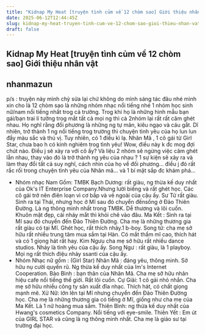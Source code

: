 ```yaml
---
title: "Kidnap My Heat [truyện tình củm về 12 chòm sao] Giới thiệu nhân vật"
date: 2025-06-12T12:44:45Z
slug: kidnap-my-heat-truyen-tinh-cum-ve-12-chom-sao-gioi-thieu-nhan-vat
draft: false
---
```


## Kidnap My Heat [truyện tình củm về 12 chòm sao] Giới thiệu nhân vật

## nhanmazun

p/s : truyện này mình chỷ sửa lại chứ không do mình sáng tác đâu nhé
mình xin cho là 12 chòm sao là những nhóm nhạc nổi tiếng nhé
1 nhóm học sinh nữ/nam nổi tiếng nhất trog cả trường. Trog khi họ là những hình mẫu bạn gái/bạn trai lí tưởng trog mắt tất cả mọi ng thì cà 2nhóm lại rất rất căm ghét nhau. Họ nghĩ rằng đối phương là những ng tự mãn, kiêu ngạo và cáu gắt. Dĩ nhiên, trở thành 1 ng nổi tiếng trog trường thì chuyện tình yêu của họ lun lun đầy màu sắc và thú vị. Tuy nhiên, có 1 điều kì lạ. Nhân Mã , 1 cô gái từ Girl Star, chưa bao h có kinh nghiêm trog tình yêu! Wow, điều này k đc mog đợi chút nào. Điều j sẽ xảy ra với cô ấy? Và liệu 2 nhóm sẽ ngừng việc căm ghét lẫn nhau, thay vào đó là trở thành ng yêu của nhau ? 1 sự kiện sẽ xảy ra và làm thay đổi tất cả suy nghĩ, cách nhìn của họ về đối phương... điều j đó rất rắc rối trong chuyện tình yêu của Nhân mã... và 1 bí mật sắp đc khám phá...
- Nhóm nhạc Nam Gồm: TMBK
Bạch Dương: rất giàu, ng thừa kế duy nhất của Ok's IT Enterprise Company.Nhưng lười biếng và rất ghét học. Các cô gái trở nên điên loạn vì cơ bắp và vẻ ngoài của cậu ấy.
Sư Tử rất giàu. Sinh ra tại Thái, nhưng học ở Mĩ sau đó chuyển đếnsống ở Đảo Thiên Đường. Là ng thông minh nhất trong TMBK. Dễ thương và lôi cuốn. Khuôn mặt đẹp, cái nháy mắt thì khỏi chê vào đâu.
Ma Kết : Sinh ra tại Mĩ sau đó chuyển đến Đảo Thiên Đường. Cha mẹ là những thương gia rất giàu có tại Mĩ. Ghét học, rất thích nhảy.1 b-boy.
Song tử: cha mẹ sở hữu rất nhiều trung tâm mua sắm tại Hàn. Có mắt thẩm mĩ cao, thích hát và có 1 giọng hát rất hay.
Kim Ngưu cha mẹ sở hữu rất nhiều dance studios. Nhảy là tình yêu của cậu ấy.
Song Ngư : rất giàu, là 1 playboy. Mọi ng rất thích điệu nhảy ssanti của cậu ấy.
- Nhóm Nhạc nữ gồm : (Girl Star)
Nhân Mã : đáng yêu, thông minh. Sở hữu nụ cười quyến rũ. Ng thừa kế duy nhất của Im's Internet Cooperation.
Bảo Bình : bạn thân của Nhân Mã. Cha mẹ sỡ hữu nhãn hiệu cafe nổi tiếng thế giới. Rất lôi cuốn.
Cự Giải: 1 cô gái nhỏ nhắn. Cha mẹ sở hữu nhiều công ty sản xuất đĩa nhạc. Thích hát, có chất giọng mạnh mẽ.
Xử Nữ: lớn lên tại Mĩ nhưng chuyển đến Đảo Thiên Đường học. Cha mẹ là những thương gia có tiếng ở Mĩ, giống như cha mẹ của Ma Kết. Là 1 nữ hoàng mua sắm.
Thiên Bình: ng thừa kế duy nhất của Hwang's cosmetics Company. Nổi tiếng với eye-smile.
Thiên Yết : Em út của GIRL STAR và cũng là ng thông minh nhất. Cha mẹ là giáo sư tại trường đại học.